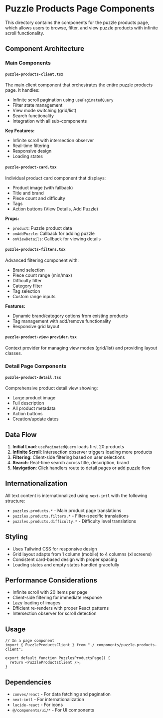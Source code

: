 # Puzzle Products Page Components

This directory contains the components for the puzzle products page, which allows users to browse, filter, and view puzzle products with infinite scroll functionality.

## Component Architecture

### Main Components

#### `puzzle-products-client.tsx`

The main client component that orchestrates the entire puzzle products page. It handles:

- Infinite scroll pagination using `usePaginatedQuery`
- Filter state management
- View mode switching (grid/list)
- Search functionality
- Integration with all sub-components

**Key Features:**

- Infinite scroll with intersection observer
- Real-time filtering
- Responsive design
- Loading states

#### `puzzle-product-card.tsx`

Individual product card component that displays:

- Product image (with fallback)
- Title and brand
- Piece count and difficulty
- Tags
- Action buttons (View Details, Add Puzzle)

**Props:**

- `product`: Puzzle product data
- `onAddPuzzle`: Callback for adding puzzle
- `onViewDetails`: Callback for viewing details

#### `puzzle-products-filters.tsx`

Advanced filtering component with:

- Brand selection
- Piece count range (min/max)
- Difficulty filter
- Category filter
- Tag selection
- Custom range inputs

**Features:**

- Dynamic brand/category options from existing products
- Tag management with add/remove functionality
- Responsive grid layout

#### `puzzle-product-view-provider.tsx`

Context provider for managing view modes (grid/list) and providing layout classes.

### Detail Page Components

#### `puzzle-product-detail.tsx`

Comprehensive product detail view showing:

- Large product image
- Full description
- All product metadata
- Action buttons
- Creation/update dates

## Data Flow

1. **Initial Load**: `usePaginatedQuery` loads first 20 products
2. **Infinite Scroll**: Intersection observer triggers loading more products
3. **Filtering**: Client-side filtering based on user selections
4. **Search**: Real-time search across title, description, brand
5. **Navigation**: Click handlers route to detail pages or add puzzle flow

## Internationalization

All text content is internationalized using `next-intl` with the following structure:

- `puzzles.products.*` - Main product page translations
- `puzzles.products.filters.*` - Filter-specific translations
- `puzzles.products.difficulty.*` - Difficulty level translations

## Styling

- Uses Tailwind CSS for responsive design
- Grid layout adapts from 1 column (mobile) to 4 columns (xl screens)
- Consistent card-based design with proper spacing
- Loading states and empty states handled gracefully

## Performance Considerations

- Infinite scroll with 20 items per page
- Client-side filtering for immediate response
- Lazy loading of images
- Efficient re-renders with proper React patterns
- Intersection observer for scroll detection

## Usage

```tsx
// In a page component
import { PuzzleProductsClient } from "./_components/puzzle-products-client";

export default function PuzzlesProductsPage() {
  return <PuzzleProductsClient />;
}
```

## Dependencies

- `convex/react` - For data fetching and pagination
- `next-intl` - For internationalization
- `lucide-react` - For icons
- `@/components/ui/*` - For UI components
